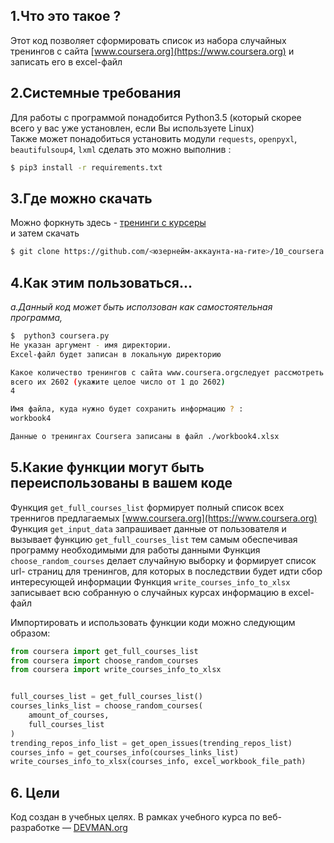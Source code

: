 ## 1.Что это такое ?

Этот код позволяет сформировать список из набора случайных тренингов с сайта [www.coursera.org](https://www.coursera.org)  и записать его в excel-файл

## 2.Системные требования
Для работы с программой понадобится Python3.5 (который скорее всего у вас уже установлен, если Вы используете Linux)  
Также может понадобиться установить модули `requests`, `openpyxl`, `beautifulsoup4`, `lxml` сделать это можно выполнив  :
```bash
$ pip3 install -r requirements.txt
```

## 3.Где можно скачать  
Можно форкнуть здесь - [тренинги с курсеры](https://github.com/aligang/10_coursera)  
и затем скачать 
```bash
$ git clone https://github.com/<юзернейм-аккаунта-на-гите>/10_coursera
```

## 4.Как этим пользоваться...  
*a.Данный код может быть исползован как самостоятельная программа,*  

```bash
$  python3 coursera.py 
Не указан аргумент - имя директории.
Excel-файл будет записан в локальную директорию

Какое количество тренингов с сайта www.coursera.orgследует рассмотреть ?
всего их 2602 (укажите целое число от 1 до 2602)
4

Имя файла, куда нужно будет сохранить информацию ? : 
workbook4

Данные о тренингах Coursera записаны в файл ./workbook4.xlsx
```

## 5.Какие функции могут быть переиспользованы в вашем коде
Функция `get_full_courses_list` формирует полный список всех треннигов предлагаемых [www.coursera.org](https://www.coursera.org)
Функция `get_input_data` запрашивает данные от пользователя и вызывает функцию `get_full_courses_list` тем самым обеспечивая программу необходимыми для работы данными
Функция `choose_random_courses`  делает случайную выборку и формирует список url- страниц для тренингов, для которых  в последствии будет идти сбор интересующей информации
Функция `write_courses_info_to_xlsx`  записывает всю собранную о случайных курсах информацию в excel-файл


Импортировать и использовать функции коди можно  следующим образом:  
```python
from coursera import get_full_courses_list
from coursera import choose_random_courses
from coursera import write_courses_info_to_xlsx


full_courses_list = get_full_courses_list()
courses_links_list = choose_random_courses(
    amount_of_courses,
    full_courses_list
)
trending_repos_info_list = get_open_issues(trending_repos_list)
courses_info = get_courses_info(courses_links_list)
write_courses_info_to_xlsx(courses_info, excel_workbook_file_path)

```

## 6. Цели
Код создан в учебных целях. В рамках учебного курса по веб-разработке ― [DEVMAN.org](https://devman.org)
